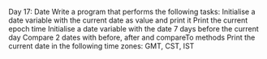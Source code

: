 Day 17: Date
Write a program that performs the following tasks:
Initialise a date variable with the current date as value and print it
Print the current epoch time
Initialise a date variable with the date 7 days before the current day
Compare 2 dates with before, after and compareTo methods
Print the current date in the following time zones: GMT, CST, IST
